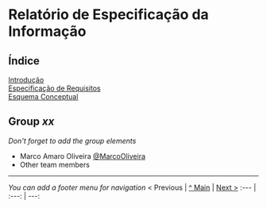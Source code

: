# Relatório de Especificação da Informação

## Índice

[Introdução](rei01.md)  
[Especificação de Requisitos](rei02.md)  
[Esquema Conceptual](rei03.md)  

## Group _xx_

_Don't forget to add the group elements_

* Marco Amaro Oliveira [@MarcoOliveira](https://github.com/marcoamarooliveira)
* Other team members



---
_You can add a footer menu for navigation_ 
< Previous | [^ Main](https://github.com/exemploTrabalho/reportSIBD/) | [Next >](rei01.md)
:--- | :---: | ---: 